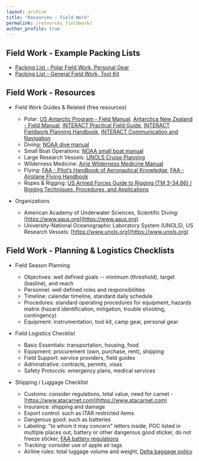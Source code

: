 ```yaml
---
layout: archive
title: "Resources - Field Work"
permalink: /resources_fieldwork/
author_profile: true
---
```


## Field Work - Example Packing Lists
* [Packing List - Polar Field Work, Personal Gear](https://andrewdmullen.github.io/PackingList_PolarGear/) 
* [Packing List - General Field Work, Tool Kit](https://andrewdmullen.github.io/PackingList_FieldTools/)  

## Field Work - Resources
* Field Work Guides & Related (free resources)
	* Polar: [US Antarctic Program - Field Manual](https://www.usap.gov/usapgov/travelAndDeployment/documents/ASC-18-025.pdf),  [Antarctica New Zealand - Field Manual](https://www.adam.antarcticanz.govt.nz/nodes/view/64579), [INTERACT Practical Field Guide](https://eu-interact.org/app/uploads/2019/09/INTERACT-Practical-Field-Guide.pdf), [INTERACT Fieldwork Planning Handbook](https://eu-interact.org/publication/interact-fieldwork-planning-handbook/), [INTERACT Communication and Navigation](https://eu-interact.org/app/uploads/2021/09/INTERACT-Communication-and-Navigation-guidebook-21-September-2021.pdf)
	* Diving: [NOAA dive manual](http://www.omao.noaa.gov/sites/default/files/documents/NDSSM%20Final_041217.pdf)
	* Small Boat Operations: [NOAA small boat manual](http://www.omao.noaa.gov/sites/default/files/documents/2018%200430%20SBS%26PM%204.1.pdf)
	* Large Research Vessels: [UNOLS Cruise Planning](https://www.unols.org/vessel-schedules/cruise-planning-information)
	* Wilderness Medicine: [Airie Wilderness Medicine Manual](https://aeriemedicine.com/textbook)
	* Flying: [FAA - Pilot’s Handbook of Aeronautical Knowledge](https://www.faa.gov/regulations_policies/handbooks_manuals/aviation/phak), [FAA - Airplane Flying Handbook](https://www.faa.gov/regulations_policies/handbooks_manuals/aviation/airplane_handbook)
	* Ropes & Rigging: [US Armed Forces Guide to Rigging (TM 3-34.86) / Rigging Techniques, Procedures, and Applications](https://armypubs.army.mil/epubs/DR_pubs/DR_a/pdf/web/tm3_34x86.pdf)
	
* Organizations
	* American Academy of Underwater Sciences, Scientific Diving: [https://www.aaus.org](https://www.aaus.org) 
	* University-National Oceanographic Laboratory System (UNOLS), US Research Vessels: [https://www.unols.org](https://www.unols.org)

## Field Work - Planning & Logistics Checklists

- Field Season Planning
	- Objectives: well defined goals -- minimum (threshold), target (basline), and reach
	- Personnel: well defined roles and responsibilities 
	- Timeline: calendar timeline, standard daily schedule
	- Procedures: standard operating procedures for equipment, hazards matrix (hazard identification, mitigation, trouble shooting, contingency)
	- Equipment: instrumentation, tool kit, camp gear, personal gear

- Field Logistics Checklist
	- Basic Essentials: transportation, housing, food
	- Equipment: procurement (own, purchase, rent), shipping
	- Field Support: service providers, field guides
	- Adminatrative: contracts, permits, visas
	- Safety Protocols: emergency plans, medical services
		 
- Shipping / Luggage Checklist
	- Customs: consider regulations, total value, need for carnet - [https://www.atacarnet.com](https://www.atacarnet.com)
	- Insurance: shipping and damage
	- Export control: such as ITAR restricted items
	- Dangerous good: such as batteries
	- Labeling: "to whom it may concern" letters inside, POC listed in multiple places out, battery or other dangerous good sticker, do not freeze sticker, [FAA battery regulations](https://www.faa.gov/sites/faa.gov/files/hazmat/packsafe/resources/Airline_passengers_and_batteries.pdf)
	- Tracking: consider use of apple air tags
	- Airline rules: total luggage volume and weight, [Delta baggage policy](https://www.delta.com/us/en/baggage/overview)